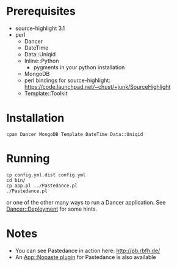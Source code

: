 Prerequisites
=============

* source-highlight 3.1
* perl
  * Dancer
  * DateTime
  * Data::Uniqid
  * Inline::Python
    * pygments in your python installation
  * MongoDB
  * perl bindings for source-highlight:  
    https://code.launchpad.net/~chust/+junk/SourceHighlight
  * Template::Toolkit

Installation
============

    cpan Dancer MongoDB Template DateTime Data::Uniqid

Running
=======

    cp config.yml.dist config.yml
    cd bin/
    cp app.pl ../Pastedance.pl
    ./Pastedance.pl

or one of the other many ways to run a Dancer application. See
[Dancer::Deployment](http://search.cpan.org/perldoc?Dancer::Deployment) for
some hints.

Notes
=====
* You can see Pastedance in action here: <http://pb.rbfh.de/>
* An [App::Nopaste
  plugin](http://github.com/datamuc/App-Nopaste-Service-Pastedance) for
  Pastedance is also available
